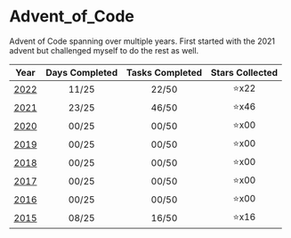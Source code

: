 # Advent_of_Code
Advent of Code spanning over multiple years. First started with the 2021 advent but challenged myself to do the rest as well.

| Year                   | Days Completed | Tasks Completed | Stars Collected |
| :--------------------: | :------------: | :-------------: | :-------------: |
| [2022](2022/README.md) | 11/25          | 22/50           | :star:x22       |
| [2021](2021/README.md) | 23/25          | 46/50           | :star:x46       |
| [2020](2020/README.md) | 00/25          | 00/50           | :star:x00       |
| [2019](2019/README.md) | 00/25          | 00/50           | :star:x00       |
| [2018](2018/README.md) | 00/25          | 00/50           | :star:x00       |
| [2017](2017/README.md) | 00/25          | 00/50           | :star:x00       |
| [2016](2016/README.md) | 00/25          | 00/50           | :star:x00       |
| [2015](2015/README.md) | 08/25          | 16/50           | :star:x16       |
